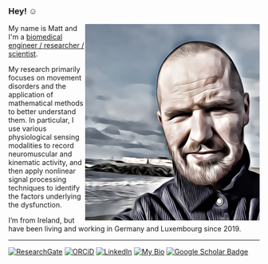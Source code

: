 ### Hey! ☺️

<img align="right" src="https://github.com/MattWillFlood/MattWillFlood/blob/195f856710176bebaf2ab0bfa173566711d2a926/ME.jpg" width="350"/>

My name is Matt and I'm a [biomedical engineer / researcher / scientist](https://mattwillflood.github.io/Bio/).

My research primarily focuses on movement disorders and the application of  mathematical methods to better understand them. In particular, I use various physiological sensing modalities to record neuromuscular and kinematic activity, and then apply nonlinear signal processing techniques to identify the factors underlying the dysfunction.

I’m from Ireland, but have been living and working in Germany and Luxembourg since 2019.

<!-- Find out more about me [here](https://mattwillflood.github.io/Bio/). -->

-------------------------------------------------------------------------------------------

[![ResearchGate](https://img.shields.io/badge/Research_Gate-00CCBB.svg?&style=for-the-badge&logo=ResearchGate&logoColor=white)](https://www.researchgate.net/profile/Matthew-Flood-3)
[![ORCiD](https://img.shields.io/badge/orcid-logo.svg?&logo=ORCiD&style=for-the-badge&logoColor=white)](https://orcid.org/0000-0002-5674-424X)
[![LinkedIn](https://img.shields.io/badge/LinkedIn-0077B5?style=for-the-badge&logo=linkedin&logoColor=white)](https://www.linkedin.com/in/drmatthewflood/)
[![My Bio](https://img.shields.io/badge/My%20Bio-white?&logo=git&color=critical&style=for-the-badge&logoColor=white)](https://mattwillflood.github.io/Bio/)
[![Google Scholar Badge](https://img.shields.io/badge/Google%20Scholar-4285F4?logo=googlescholar&logoColor=fff&style=for-the-badge)](https://scholar.google.com/citations?user=MmwXC-0AAAAJ&hl=en&oi=ao)


<!--
**MattWillFlood/MattWillFlood** is a ✨ _special_ ✨ repository because its `README.md` (this file) appears on your GitHub profile.

Here are some ideas to get you started:

- 🔭 I’m currently working on ...
- 🌱 I’m currently learning ...
- 👯 I’m looking to collaborate on ...
- 🤔 I’m looking for help with ...
- 💬 Ask me about ...
- 📫 How to reach me: ...
- 😄 Pronouns: ...
- ⚡ Fun fact: ...
-->
